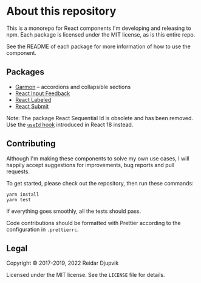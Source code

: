 # About this repository

This is a monorepo for React components I'm developing and releasing to npm.
Each package is licensed under the MIT license, as is this entire repo.

See the README of each package for more information of how to use the component.

## Packages

- [Garmon](packages/garmon) – accordions and collapsible sections
- [React Input Feedback](packages/react-input-feedback)
- [React Labeled](packages/react-labeled)
- [React Submit](packages/react-submit)

Note: The package React Sequential Id is obsolete and has been removed. Use the
[`useId` hook](https://reactjs.org/docs/hooks-reference.html#useid) introduced
in React 18 instead.

## Contributing

Although I'm making these components to solve my own use cases, I will happily
accept suggestions for improvements, bug reports and pull requests.

To get started, please check out the repository, then run these commands:

```
yarn install
yarn test
```

If everything goes smoothly, all the tests should pass.

Code contributions should be formatted with Prettier according to the
configuration in `.prettierrc`.

## Legal

Copyright © 2017-2019, 2022 Reidar Djupvik

Licensed under the MIT license. See the `LICENSE` file for details.

